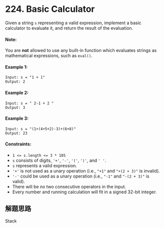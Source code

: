 # 224. Basic Calculator

Given a string `s` representing a valid expression, implement a basic calculator to evaluate it, and return the result of the evaluation.

#### Note: 

You are **not** allowed to use any built-in function which evaluates strings as mathematical expressions, such as `eval()`.

#### Example 1:

```
Input: s = "1 + 1"
Output: 2
```

#### Example 2:

```
Input: s = " 2-1 + 2 "
Output: 3
```

#### Example 3:

```
Input: s = "(1+(4+5+2)-3)+(6+8)"
Output: 23
``` 

#### Constraints:

+ `1 <= s.length <= 3 * 105`
+ `s` consists of digits, `'+'`, `'-'`, `'('`, `')'`, and `' '`.
+ ``s`` represents a valid expression.
+ `'+'` is not used as a unary operation (i.e., `"+1"` and `"+(2 + 3)"` is invalid).
+ `'-'` could be used as a unary operation (i.e., `"-1"` and `"-(2 + 3)"` is valid).
+ There will be no two consecutive operators in the input.
+ Every number and running calculation will fit in a signed 32-bit integer.

## 解题思路

Stack
